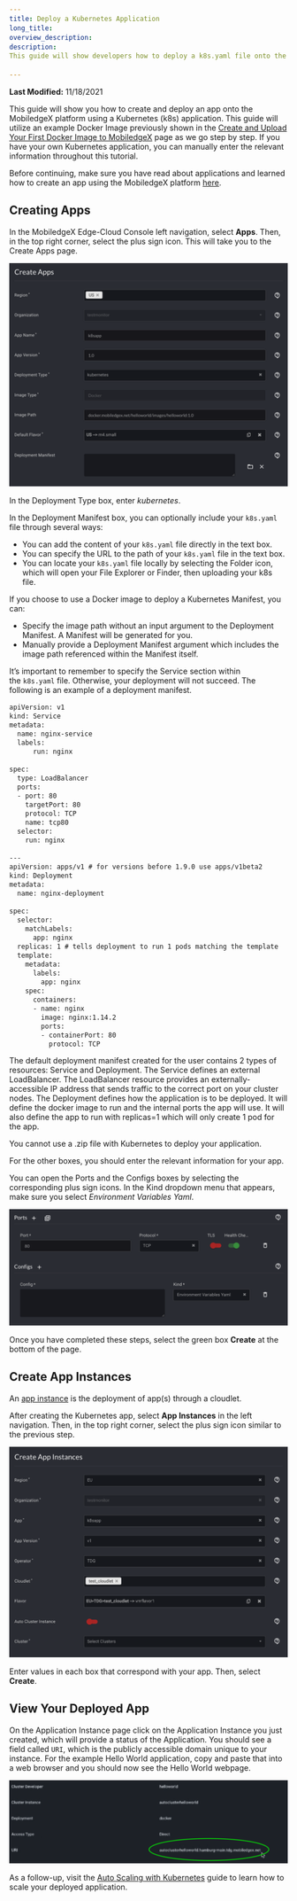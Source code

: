 ```yaml
---
title: Deploy a Kubernetes Application
long_title: 
overview_description: 
description: 
This guide will show developers how to deploy a k8s.yaml file onto the MobiledgeX platform.

---
```


**Last Modified:** 11/18/2021

This guide will  show you how to create and deploy an app onto the MobiledgeX platform using a Kubernetes (k8s) application. This guide will utilize an example Docker Image previously shown in the [Create and Upload Your First Docker Image to MobiledgeX](/developer/deployments/application-deployment-guides/hello-world/uploading-your-first-docker-image/index.md) page as we go step by step. If you have your own Kubernetes application, you can manually enter the relevant information throughout this tutorial.

Before continuing, make sure you have read about applications and learned how to create an app using the MobiledgeX platform [here](https://dev-publish.mobiledgex.com/deployments/deployment-workflow/app-definition).

## Creating Apps

In the MobiledgeX Edge-Cloud Console left navigation, select **Apps**. Then, in the top right corner, select the plus sign icon. This will take you to the Create Apps page.

![](/developer/assets/createappsk8s.png "")

In the Deployment Type box, enter *kubernetes*.

In the Deployment Manifest box, you can optionally include your `k8s.yaml` file through several ways:

-  You can add the content of your `k8s.yaml` file directly in the text box.
- You can specify the URL to the path of your `k8s.yaml` file in the text box.
- You can locate your `k8s.yaml` file locally by selecting the Folder icon, which will open your File Explorer or Finder, then uploading your k8s file.


If you choose to use a Docker image to deploy a Kubernetes Manifest, you can:

- Specify the image path without an input argument to the Deployment Manifest. A Manifest will be generated for you.
- Manually provide a Deployment Manifest argument which includes the image path referenced within the Manifest itself.

It’s important to remember to specify the Service section within the `k8s.yaml` file. Otherwise, your deployment will not succeed. The following is an example of a deployment manifest.

```
apiVersion: v1
kind: Service
metadata:
  name: nginx-service
  labels:
      run: nginx

spec:
  type: LoadBalancer
  ports:
  - port: 80
    targetPort: 80
    protocol: TCP
    name: tcp80
  selector:
    run: nginx

---
apiVersion: apps/v1 # for versions before 1.9.0 use apps/v1beta2
kind: Deployment
metadata:
  name: nginx-deployment

spec:
  selector:
    matchLabels:
      app: nginx
  replicas: 1 # tells deployment to run 1 pods matching the template
  template:
    metadata:
      labels:
        app: nginx
    spec:
      containers:
      - name: nginx
        image: nginx:1.14.2
        ports:
        - containerPort: 80
          protocol: TCP

```

The default deployment manifest created for the user contains 2 types of resources: Service and Deployment. The Service defines an external LoadBalancer. The LoadBalancer resource provides an externally-accessible IP address that sends traffic to the correct port on your cluster nodes. The Deployment defines how the application is to be deployed. It will define the docker image to run and the internal ports the app will use. It will also define the app to run with replicas=1 which will only create 1 pod for the app.

You cannot use a .zip file with Kubernetes to deploy your application.

For the other boxes, you should enter the relevant information for your app.

You can open the Ports and the Configs boxes by selecting the corresponding plus sign icons. In the Kind dropdown menu that appears, make sure you select *Environment Variables Yaml*.

![](/developer/assets/portsconfigs.png "")

Once you have completed these steps, select the green box **Create** at the bottom of the page.

## Create App Instances

An [app instance](/developer/deployments/deployment-workflow/app-instances/index.md) is the deployment of app(s) through a cloudlet.

After creating the Kubernetes app, select **App Instances** in the left navigation. Then, in the top right corner, select the plus sign icon similar to the previous step.

![](/developer/assets/k8sinstance.png "")

Enter values in each box that correspond with your app. Then, select **Create**.

## View Your Deployed App

On the Application Instance page click on the Application Instance you just created, which will provide a status of the Application. You should see a field called `URI`, which is the publicly accessible domain unique to your instance. For the example Hello World application, copy and paste that into a web browser and you should now see the Hello World webpage.

![Example of app instance](/developer/assets/exampleinstance.png "Example of app instance")

As a follow-up, visit the [Auto Scaling with Kubernetes](/developer/deployments/application-runtime/autoscale/index.md) guide to learn how to scale your deployed application.

